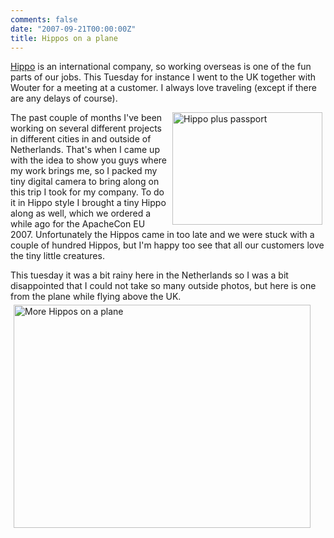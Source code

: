 ```yaml
---
comments: false
date: "2007-09-21T00:00:00Z"
title: Hippos on a plane
---
```


<a href="http://www.hippo.nl" target="_blank">Hippo</a> is an international company, so working overseas is one of the fun parts of our jobs. This Tuesday for instance I went to the UK together with Wouter for a meeting at a customer. I always love traveling (except if there are any delays of course).

<a href="http://www.flickr.com/photos/reijnj/1416081255/" title="Photo Sharing" target="_blank">
<img src="http://farm2.static.flickr.com/1431/1416081255_34a620c76e_m.jpg" alt="Hippo plus passport" align="right" border="0" height="180" hspace="5" vspace="0" width="240" /></a>
The past couple of months I've been working on several different projects in different cities in and outside of Netherlands. That's when I came up with the idea to show you guys where my work brings me, so I packed my tiny digital camera to bring along on this trip I took for my company. To do it in Hippo style I brought a tiny Hippo along as well, which we ordered a while ago for the ApacheCon EU 2007. Unfortunately the Hippos came in too late and we were stuck with a couple of hundred Hippos, but I'm happy too see that all our customers love the tiny little creatures.

This tuesday it was a bit rainy here in the Netherlands so I was a bit disappointed that I could not take so many outside photos, but here is one from the plane while flying above the UK. <a href="http://www.flickr.com/photos/reijnj/1416075123/" title="Photo Sharing"><br/><img style="width: 475px; height: 357px;" src="http://farm2.static.flickr.com/1253/1416075123_da493de197.jpg" alt="More Hippos on a plane" align="middle" border="0" hspace="5" vspace="5" /></a>
